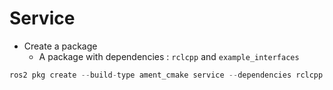 # Service

- Create a package
    - A package with dependencies : ```rclcpp``` and ```example_interfaces```
```cpp
ros2 pkg create --build-type ament_cmake service --dependencies rclcpp example_interfaces
```

